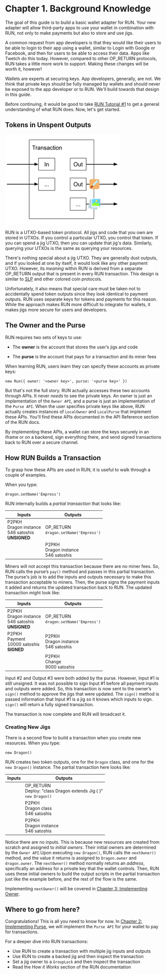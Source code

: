# Chapter 1. Background Knowledge

The goal of this guide is to build a basic wallet adapter for RUN. Your new adapter will allow third-party apps to use your wallet in combination with RUN, not only to make payments but also to store and use jigs.

A common request from app developers is that they would like their users to be able to login to their app using a wallet, similar to Login with Google or Facebook, and then for users to be able to access their data. Apps like Twetch do this today. However, compared to other OP_RETURN protocols, RUN takes a little more work to support. Making these changes will be worth it, however!

Wallets are experts at securing keys. App developers, generally, are not. We think that private keys should be fully managed by wallets and should never be exposed to the app developer or to RUN. We'll build towards that design in this guide.

Before continuing, it would be good to take [RUN Tutorial #1](https://run.network/lessons/mockchain-jig-web-console/) to get a general understanding of what RUN does. Now, let's get started.

## Tokens in Unspent Outputs

![Token Transaction](assets/token_transaction.png)

RUN is a UTXO-based token protocol. All jigs and code that you own are stored in UTXOs. If you control a particular UTXO, you control that token. If you can spend a jig UTXO, then you can update that jig's data. Similarly, querying your UTXOs is the same as querying your resources.

There's nothing special about a jig UTXO. They are generally dust outputs, and if you looked at one by itself, it would look like any other payment UTXO. However, its *meaning* within RUN is derived from a separate OP_RETURN output that is present in every RUN transaction. This design is similar to [SLP](https://simpleledger.cash/) and other colored coin protocols.

Unfortunately, it also means that special care must be taken not to accidentally spend token outputs since they look identical to payment outputs. RUN uses separate keys for tokens and payments for this reason. While the approach makes RUN more difficult to integrate for wallets, it makes jigs more secure for users and developers.

## The Owner and the Purse

RUN requires two sets of keys to use:

* The **owner** is the account that stores the user’s jigs and code

* The **purse** is the account that pays for a transaction and its miner fees

When learning RUN, users learn they can specify these accounts as private keys:

    new Run({ owner: '<owner key>', purse: '<purse key>' })

But that's not the full story. RUN actually accesses these two accounts through APIs. It never *needs* to see the private keys. An owner is just an implementation of the `Owner API`, and a purse is just an implementation of the `Purse API`. When the user specifies private keys like above, RUN actually creates instances of `LocalOwner` and `LocalPurse` that implement these APIs. You'll find these APIs documented in the API Reference section of the RUN docs.

By implementing these APIs, a wallet can store the keys securely in an iframe or on a backend, sign everything there, and send signed transactions back to RUN over a secure channel.

## How RUN Builds a Transaction

To grasp how these APIs are used in RUN, it is useful to walk through a couple of examples.

When you type:

	dragon.setName('Empress')

RUN internally builds a *partial transaction* that looks like:

| Inputs | Outputs |
|--------|---------|
| P2PKH<br>Dragon instance<br>546 satoshis<br>**UNSIGNED** | OP_RETURN<br>`dragon.setName('Empress')` |
| | P2PKH<br>Dragon instance<br>546 satoshis |

Miners will not accept this transaction because there are no miner fees. So, RUN calls the purse’s `pay()` method and passes in this partial transaction. The purse's job is to add the inputs and outputs necessary to make this transaction acceptable to miners. Then, the purse signs the payment inputs it added and returns the updated transaction back to RUN. The updated transaction might look like:

| Inputs | Outputs |
|--------|---------|
| P2PKH<br>Dragon instance<br>546 satoshis<br>**UNSIGNED** | OP_RETURN<br>`dragon.setName('Empress')` |
| P2PKH<br>Payment<br>10000 satoshis<br>**SIGNED** | P2PKH<br>Dragon instance<br>546 satoshis |
| | P2PKH<br>Change<br>9000 satoshis |

Input #2 and Output #3 were both added by the purse. However, Input #1 is still unsigned. It was not possible to sign Input #1 before all payment inputs and outputs were added. So, this transaction is now sent to the owner’s `sign()` method to approve the jigs that were updated. The `sign()` method is passed information that Input #1 is a jig so it knows which inputs to sign. `sign()` will return a fully signed transaction.

The transaction is now complete and RUN will broadcast it.

### Creating New Jigs

There is a second flow to build a transaction when you create new resources. When you type:

    new Dragon()

RUN creates two token outputs, one for the `Dragon` class, and one for the `new Dragon()` instance. The partial transaction here looks like:

| Inputs | Outputs |
|--------|---------|
| | OP_RETURN<br>Deploy: "class Dragon extends Jig { }"<br>`new Dragon()`|
| | P2PKH<br>Dragon class<br>546 satoshis |
| | P2PKH<br>Dragon instance<br>546 satoshis |

Notice there are no inputs. This is because new resources are created from scratch and assigned to *initial owners*. Their initial owners are determined by the `Owner API`.Upon executing `new Dragon()`, RUN calls the `nextOwner()` method, and the value it returns is assigned to `Dragon.owner` and `dragon.owner`. The `nextOwner()` method normally returns an *address*, specifically an address for a private key that the wallet controls. Then, RUN uses these initial owners to build the output scripts in the partial transaction just like the example before, and the rest of the flow is the same.

Implementing `nextOwner()` will be covered in [Chapter 3: Implementing Owner](03-owner.md).

## Where to go from here?

Congratulations! This is all you need to know for now. In [Chapter 2: Implementing Purse](02-purse.md), we will implement the `Purse API` for your wallet to pay for transactions.

For a deeper dive into RUN transactions:

* Use RUN to create a transaction with multiple jig inputs and outputs
* Use RUN to create a backed jig and then inspect the transaction
* Set a jig owner to a `GroupLock` and then inspect the transaction
* Read the *How it Works* section of the RUN documentation
